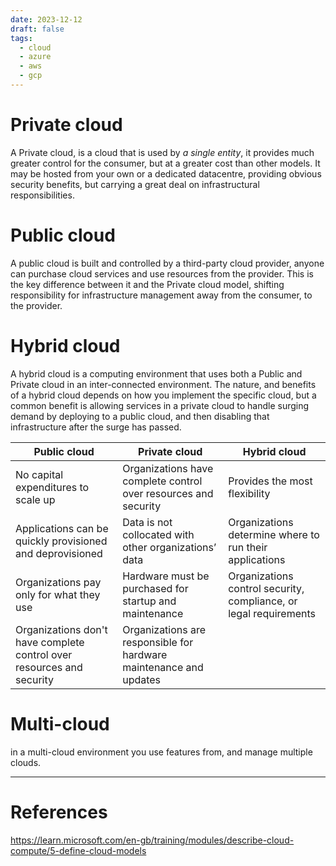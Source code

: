 ```yaml
---
date: 2023-12-12
draft: false
tags:
  - cloud
  - azure
  - aws
  - gcp
---
```

# Private cloud
A Private cloud, is a cloud that is used by *a single entity*, it provides much greater control for the consumer, but at a greater cost than other models. It may be hosted from your own or a dedicated datacentre, providing obvious security benefits, but carrying a great deal on infrastructural responsibilities.

# Public cloud
A public cloud is built and controlled by a third-party cloud provider, anyone can purchase cloud services and use resources from the provider. This is the key difference between it and the Private cloud model, shifting responsibility for infrastructure management away from the consumer, to the provider.

# Hybrid cloud
A hybrid cloud is a computing environment that uses both a Public and Private cloud in an inter-connected environment. The nature, and benefits of a hybrid cloud depends on how you implement the specific cloud, but a common benefit is allowing services in a private cloud to handle surging demand by deploying to a public cloud, and then disabling that infrastructure after the surge has passed.


| **Public cloud**                                                      | **Private cloud**                                               | **Hybrid cloud**                                                  |
| --------------------------------------------------------------------- | --------------------------------------------------------------- | ----------------------------------------------------------------- |
| No capital expenditures to scale up                                   | Organizations have complete control over resources and security | Provides the most flexibility                                     |
| Applications can be quickly provisioned and deprovisioned             | Data is not collocated with other organizations’ data           | Organizations determine where to run their applications           |
| Organizations pay only for what they use                              | Hardware must be purchased for startup and maintenance          | Organizations control security, compliance, or legal requirements |
| Organizations don't have complete control over resources and security | Organizations are responsible for hardware maintenance and updates                                                                |                                                                   |


# Multi-cloud
in a multi-cloud environment you use features from, and manage multiple clouds.

---
# References

https://learn.microsoft.com/en-gb/training/modules/describe-cloud-compute/5-define-cloud-models